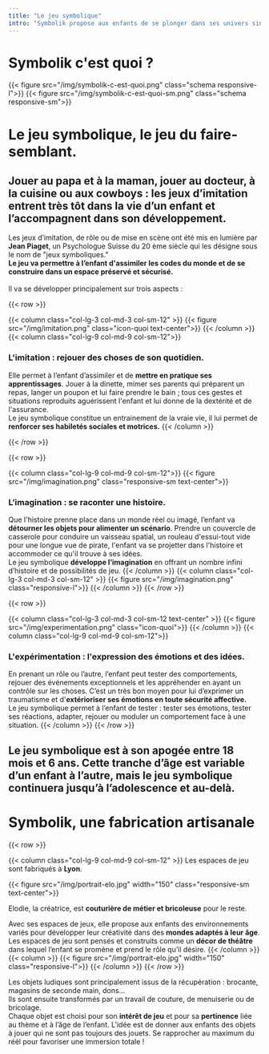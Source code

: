 ```yaml
---
title: "Le jeu symbolique"
intro: "Symbolik propose aux enfants de se plonger dans ses univers singuliers et poétique. <br>Réalistes ou fantasques, les espaces de jeu Symbolik s'adaptent à l'âge pour laisser la liberté à l'imaginaire de se développer."
---
```

# Symbolik c'est quoi ?

{{< figure src="/img/symbolik-c-est-quoi.png" class="schema responsive-l">}}
{{< figure src="/img/symbolik-c-est-quoi-sm.png" class="schema responsive-sm">}}

# Le jeu symbolique, le jeu du faire-semblant.

## Jouer au papa et à la maman, jouer au docteur, à la cuisine ou aux cowboys : les jeux d’imitation entrent très tôt dans la vie d’un enfant et l’accompagnent dans son développement.

Les jeux d’imitation, de rôle ou de mise en scène ont été mis en lumière par **Jean Piaget**, un Psychologue Suisse du 20 ème siècle qui les désigne sous le nom de "jeux symboliques."  
**Le jeu va permettre à l’enfant d'assimiler les codes du monde et de se construire dans un espace préservé et sécurisé.**
<br>
<br>
Il va se développer principalement sur trois aspects :


{{< row >}}

{{< column class="col-lg-3 col-md-3 col-sm-12" >}}
{{< figure src="/img/imitation.png" class="icon-quoi text-center">}}
{{< /column >}}
{{< column class="col-lg-9 col-md-9 col-sm-12">}}
### L'imitation : rejouer des choses de son quotidien.

Elle permet à l’enfant d’assimiler et de **mettre en pratique ses apprentissages**. Jouer à la dinette, mimer ses parents qui préparent un repas, langer un poupon et lui faire prendre le bain ; tous ces gestes et situations reproduits aguérissent l'enfant et lui donne de la dextérité et de l'assurance.  
Le jeu symbolique constitue un entrainement de la vraie vie, il lui permet de **renforcer ses habiletés sociales et motrices.**
{{< /column >}}

{{< /row >}}



{{< row >}}

{{< column class="col-lg-9 col-md-9 col-sm-12">}}
{{< figure src="/img/imagination.png" class="responsive-sm text-center">}}

### L’imagination : se raconter une histoire.

Que l'histoire prenne place dans un monde réel ou imagé, l’enfant va **détourner les objets pour alimenter un scénario**. Prendre un couvercle de casserole pour conduire un vaisseau spatial, un rouleau d'essui-tout vide pour une longue vue de pirate, l'enfant va se projetter dans l'histoire et accommoder ce qu'il trouve à ses idées.   
Le jeu symbolique **développe l’imagination** en offrant un nombre infini d’histoire et de possibilités de jeu.
{{< /column >}}
{{< column class="col-lg-3 col-md-3 col-sm-12" >}}
{{< figure src="/img/imagination.png" class="responsive-l">}}
{{< /column >}}
{{< /row >}}


{{< row >}}

{{< column class="col-lg-3 col-md-3 col-sm-12 text-center" >}}
{{< figure src="/img/experimentation.png" class="icon-quoi">}}
{{< /column >}}
{{< column class="col-lg-9 col-md-9 col-sm-12">}}

### L'expérimentation : l'expression des émotions et des idées.

En prenant un rôle ou l’autre, l’enfant peut tester des comportements, rejouer des événements exceptionnels et les appréhender en ayant un contrôle sur les choses. C’est un très bon moyen pour lui d’exprimer un traumatisme et d'**extérioriser ses émotions en toute sécurité affective.**   
Le jeu symbolique permet à l’enfant de tester : tester ses émotions, tester ses réactions, adapter, rejouer ou moduler un comportement face à une situation.
{{< /column >}}
{{< /row >}}

## **Le jeu symbolique est à son apogée entre 18 mois et 6 ans**. Cette tranche d’âge est variable d’un enfant à l’autre, mais le jeu symbolique continuera jusqu’à l’adolescence et au-delà.




# Symbolik, une fabrication artisanale

{{< row >}}

{{< column class="col-lg-9 col-md-9 col-sm-12" >}}
Les espaces de jeu sont fabriqués à **Lyon**.

{{< figure src="/img/portrait-elo.jpg" width="150" class="responsive-sm text-center">}}

Elodie, la créatrice, est **couturière de métier et bricoleuse** pour le reste.

Avec ses espaces de jeux, elle propose aux enfants des environnements variés pour développer leur créativité dans des **mondes adaptés à leur âge**. Les espaces de jeu sont pensés et construits comme un **décor de théâtre** dans lequel l’enfant se promène et prend le rôle qu’il désire.
{{< /column >}}
{{< column >}}
{{< figure src="/img/portrait-elo.jpg" width="150" class="responsive-l">}}
{{< /column >}}
{{< /row >}}

Les objets ludiques sont principalement issus de la récupération : brocante, magasins de seconde main, dons...   
Ils sont ensuite transformés par un travail de couture, de menuiserie ou de bricolage.   
Chaque objet est choisi pour son **intérêt de jeu** et pour sa **pertinence** liée au thème et à l’âge de l’enfant. L’idée est de donner aux enfants des objets à jouer qui ne sont pas toujours des jouets. Se rapprocher au maximum du réél pour favoriser une immersion totale !
